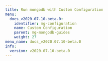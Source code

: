 ```yaml
---
title: Run mongodb with Custom Configuration
menu:
  docs_v2020.07.10-beta.0:
    identifier: mg-configuration
    name: Custom Configuration
    parent: mg-mongodb-guides
    weight: 27
menu_name: docs_v2020.07.10-beta.0
info:
  version: v2020.07.10-beta.0
---
```


